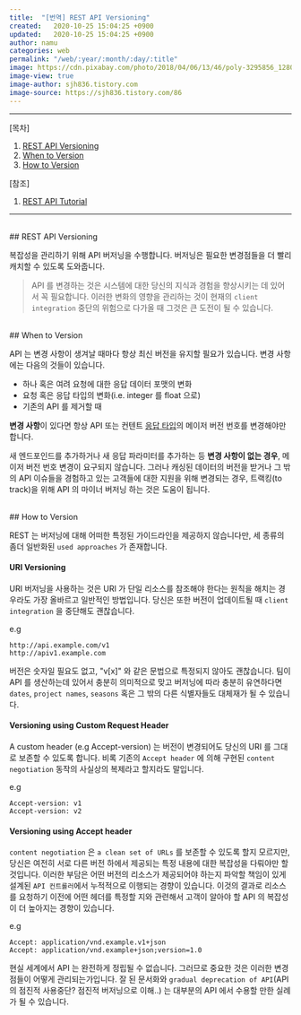 ```yaml
---
title:  "[번역] REST API Versioning"
created:   2020-10-25 15:04:25 +0900
updated:   2020-10-25 15:04:25 +0900
author: namu
categories: web
permalink: "/web/:year/:month/:day/:title"
image: https://cdn.pixabay.com/photo/2018/04/06/13/46/poly-3295856_1280.png
image-view: true
image-author: sjh836.tistory.com
image-source: https://sjh836.tistory.com/86
---
```



---

[목차]

1. [REST API Versioning](#rest-api-versioning)
2. [When to Version](#when-to-version)
3. [How to Version](#how-to-version)

[참조]

1. [REST API Tutorial](https://restfulapi.net/versioning/)

---

<br>
## REST API Versioning

복잡성을 관리하기 위해 API 버저닝을 수행합니다.
버저닝은 필요한 변경점들을 더 빨리 캐치할 수 있도록 도와줍니다.

> API 를 변경하는 것은 시스템에 대한 당신의 지식과 경험을 향상시키는 데 있어서 꼭 필요합니다.
> 이러한 변화의 영향을 관리하는 것이 현재의 ```client integration``` 중단의 위험으로 다가올 때
> 그것은 큰 도전이 될 수 있습니다.

<br>
## When to Version

API 는 변경 사항이 생겨날 때마다 항상 최신 버전을 유지할 필요가 있습니다.
변경 사항에는 다음의 것들이 있습니다.

- 하나 혹은 여려 요청에 대한 응답 데이터 포맷의 변화
- 요청 혹은 응답 타입의 변화(i.e. integer 를 float 으로)
- 기존의 API 를 제거할 때

**변경 사항**이 있다면 항상 API 또는 컨텐트 [응답 타입](https://www.iana.org/assignments/media-types/media-types.xhtml)의
메이저 버전 번호를 변경해야만 합니다.

새 엔드포인드를 추가하거나 새 응답 파라미터를 추가하는 등 **변경 사항이 없는 경우**, 메이저 버전 번호 변경이 요구되지 않습니다.
그러나 캐싱된 데이터의 버전을 받거나 그 밖의 API 이슈들을 경험하고 있는 고객들에 대한 지원을 위해 변경되는 경우,
트랙킹(to track)을 위해 API 의 마이너 버저닝 하는 것은 도움이 됩니다.

<br>
## How to Version

REST 는 버저닝에 대해 어떠한 특정된 가이드라인을 제공하지 않습니다만, 세 종류의 좀더 일반화된 ```used approaches``` 가 존재합니다.

#### URI Versioning

URI 버저닝을 사용하는 것은 URI 가 단일 리소스를 참조해야 한다는 원칙을 해치는 경우라도 가장 올바르고 일반적인 방법입니다.
당신은 또한 버전이 업데이트될 때 ```client integration``` 을 중단해도 괜찮습니다.

e.g

```text
http://api.example.com/v1
http://apiv1.example.com
```

버전은 숫자일 필요도 없고, "v\[x\]" 와 같은 문법으로 특정되지 않아도 괜찮습니다.
팀이 API 를 생산하는데 있어서 충분히 의미적으로 맞고 버저닝에 따라 충분히 유연하다면
```dates```, ```project names```, ```seasons``` 혹은 그 밖의 다른 식별자들도 대체재가 될 수 있습니다.

#### Versioning using Custom Request Header

A custom header (e.g Accept-version) 는 버전이 변경되어도 당신의 URI 를 그대로 보존할 수 있도록 합니다.
비록 기존의 ```Accept header``` 에 의해 구현된 ```content negotiation``` 동작의 사실상의 복제라고 할지라도 말입니다.

e.g

```text
Accept-version: v1
Accept-version: v2
```

#### Versioning using Accept header

```content negotiation``` 은 ```a clean set of URLs``` 를 보존할 수 있도록 할지 모르지만,
당신은 여전히 서로 다른 버전 하에서 제공되는 특정 내용에 대한 복잡성을 다뤄야만 할 것입니다.
이러한 부담은 어떤 버전의 리소스가 제공되어야 하는지 파악할 책임이 있게 설계된 ```API 컨트롤러```에서
누적적으로 이행되는 경향이 있습니다.
이것의 결과로 리소스를 요청하기 이전에 어떤 헤더를 특정할 지와 관련해서
고객이 알아야 할 API 의 복잡성이 더 높아지는 경향이 있습니다.

e.g

```text
Accept: application/vnd.example.v1+json
Accept: application/vnd.example+json;version=1.0
```

현실 세계에서 API 는 완전하게 정립될 수 없습니다.
그러므로 중요한 것은 이러한 변경점들이 어떻게 관리되는가입니다.
잘 된 문서화와 ```gradual deprecation of API```(API 의 점진적 사용중단? 점진적 버저닝으로 이해..) 는
대부분의 API 에서 수용할 만한 실례가 될 수 있습니다.
